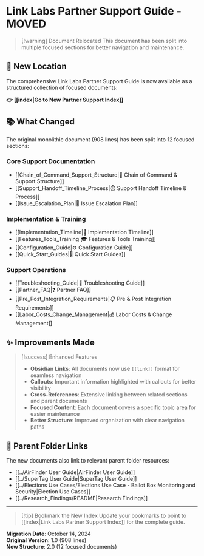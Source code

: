 # Link Labs Partner Support Guide - MOVED

> [!warning] Document Relocated
> This document has been split into multiple focused sections for better navigation and maintenance.

## 🔄 New Location

The comprehensive Link Labs Partner Support Guide is now available as a structured collection of focused documents:

**👉 [[index|Go to New Partner Support Index]]**

## 📚 What Changed

The original monolithic document (908 lines) has been split into 12 focused sections:

### Core Support Documentation
- [[Chain_of_Command_Support_Structure|🏢 Chain of Command & Support Structure]]
- [[Support_Handoff_Timeline_Process|⏱️ Support Handoff Timeline & Process]]  
- [[Issue_Escalation_Plan|🚨 Issue Escalation Plan]]

### Implementation & Training
- [[Implementation_Timeline|📅 Implementation Timeline]]
- [[Features_Tools_Training|🎓 Features & Tools Training]]
- [[Configuration_Guide|⚙️ Configuration Guide]]
- [[Quick_Start_Guides|🚀 Quick Start Guides]]

### Support Operations
- [[Troubleshooting_Guide|🔧 Troubleshooting Guide]]
- [[Partner_FAQ|❓ Partner FAQ]]
- [[Pre_Post_Integration_Requirements|📋 Pre & Post Integration Requirements]]
- [[Labor_Costs_Change_Management|💰 Labor Costs & Change Management]]

## ✨ Improvements Made

> [!success] Enhanced Features
> - **Obsidian Links**: All documents now use `[[link]]` format for seamless navigation
> - **Callouts**: Important information highlighted with callouts for better visibility
> - **Cross-References**: Extensive linking between related sections and parent documents
> - **Focused Content**: Each document covers a specific topic area for easier maintenance
> - **Better Structure**: Improved organization with clear navigation paths

## 🔗 Parent Folder Links

The new documents also link to relevant parent folder resources:
- [[../AirFinder User Guide|AirFinder User Guide]]
- [[../SuperTag User Guide|SuperTag User Guide]]
- [[../Elections Use Cases/Elections Use Case - Ballot Box Monitoring and Security|Election Use Cases]]
- [[../Research_Findings/README|Research Findings]]

---

> [!tip] Bookmark the New Index
> Update your bookmarks to point to [[index|Link Labs Partner Support Index]] for the complete guide.

**Migration Date**: October 14, 2024  
**Original Version**: 1.0 (908 lines)  
**New Structure**: 2.0 (12 focused documents)
